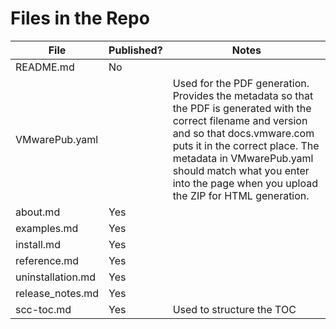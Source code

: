 # Files in the Repo

| File | Published? | Notes |
|------|------------|-------|
| README.md | No |  |
| VMwarePub.yaml |  | Used for the PDF generation. Provides the metadata so that the PDF is generated with the correct filename and version and so that docs.vmware.com puts it in the correct place. The metadata in VMwarePub.yaml should match what you enter into the page when you upload the ZIP for HTML generation.  |
| about.md | Yes |  |
| examples.md | Yes | |
| install.md | Yes |  |
| reference.md | Yes | |
| uninstallation.md | Yes | |
| release_notes.md | Yes | |
| scc-toc.md | Yes | Used to structure the TOC |
